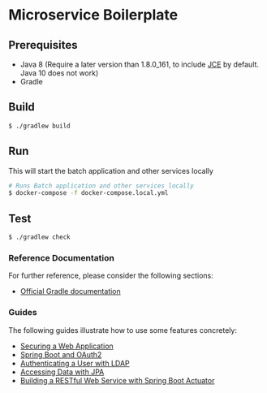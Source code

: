 # Microservice Boilerplate

## Prerequisites
- Java 8 (Require a later version than 1.8.0_161, to include [JCE](https://www.oracle.com/technetwork/java/javase/downloads/jce-all-download-5170447.html) by default. Java 10 does not work)
- Gradle

## Build
```bash
$ ./gradlew build
```

## Run
This will start the batch application and other services locally
```bash
# Runs Batch application and other services locally
$ docker-compose -f docker-compose.local.yml
```

## Test
```bash
$ ./gradlew check
```



### Reference Documentation
For further reference, please consider the following sections:

* [Official Gradle documentation](https://docs.gradle.org)

### Guides
The following guides illustrate how to use some features concretely:

* [Securing a Web Application](https://spring.io/guides/gs/securing-web/)
* [Spring Boot and OAuth2](https://spring.io/guides/tutorials/spring-boot-oauth2/)
* [Authenticating a User with LDAP](https://spring.io/guides/gs/authenticating-ldap/)
* [Accessing Data with JPA](https://spring.io/guides/gs/accessing-data-jpa/)
* [Building a RESTful Web Service with Spring Boot Actuator](https://spring.io/guides/gs/actuator-service/)
